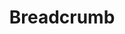 ---
layout: pattern.njk
tags: 
    - legacy_components_it
key: breadcrumb-legacy_it
title: Breadcrumb
parent: legacy_components_it
image: legacy/overview/breadcrumb.webp
keywords: 
order: 30
availablelanguages: 
    - de
    - en
---